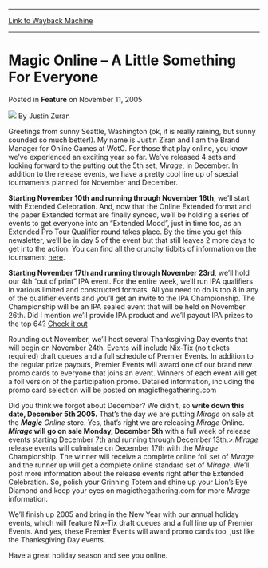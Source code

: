 
---
[Link to Wayback Machine](https://web.archive.org/web/20211020193208/https://magic.wizards.com/en/articles/archive/feature/magic-online-%E2%80%93-little-something-everyone-2005-11-11)

[_metadata_:wayback_url]:- "https://magic.wizards.com/en/articles/archive/feature/magic-online-%E2%80%93-little-something-everyone-2005-11-11"
[_metadata_:wayback_raw_url]:- "https://web.archive.org/web/20211020193208id_/https://magic.wizards.com/en/articles/archive/feature/magic-online-%E2%80%93-little-something-everyone-2005-11-11"
[_metadata_:wayback_capture_timestamp]:- "2021-10-20 19:32:08+00:00"
[_metadata_:publish_date]:- "2005-11-11"
[_metadata_:description]:- "Greetings from sunny Seattle, Washington (ok, it is really raining, but sunny sounded so much better!). My name is Justin Ziran and I am the Brand Manager for Online Games at WotC. For those that play online, you know we’ve experienced an exciting year so far. We’ve released 4 sets and looking forward to the putting out the 5th set, Mirage, in December. In addition to the"
[_metadata_:generator]:- "Drupal 7 (http://drupal.org)"
---


Magic Online – A Little Something For Everyone
==============================================



 Posted in **Feature**
 on November 11, 2005 






![](https://media.magic.wizards.com/styles/auth_small/public/generic-avatar-150_336.png)
By Justin Zuran











Greetings from sunny Seattle, Washington (ok, it is really raining, but sunny sounded so much better!). My name is Justin Ziran and I am the Brand Manager for Online Games at WotC. For those that play online, you know we’ve experienced an exciting year so far. We’ve released 4 sets and looking forward to the putting out the 5th set, *Mirage*, in December. In addition to the release events, we have a pretty cool line up of special tournaments planned for November and December.


**Starting November 10th and running through November 16th**, we’ll start with Extended Celebration. And, now that the Online Extended format and the paper Extended format are finally synced, we’ll be holding a series of events to get everyone into an “Extended Mood”, just in time too, as an Extended Pro Tour Qualifier round takes place. By the time you get this newsletter, we’ll be in day 5 of the event but that still leaves 2 more days to get into the action. You can find all the crunchy tidbits of information on the tournament [here](http://www.wizards.com/default.asp?x=magic/magiconline/article100905).


**Starting November 17th and running through November 23rd**, we’ll hold our 4th “out of print” IPA event. For the entire week, we’ll run IPA qualifiers in various limited and constructed formats. All you need to do is top 8 in any of the qualifier events and you’ll get an invite to the IPA Championship. The Championship will be an IPA sealed event that will be held on November 26th. Did I mention we’ll provide IPA product and we’ll payout IPA prizes to the top 64? [Check it out](http://www.wizards.com/default.asp?x=magic/magiconline/article100905a)


Rounding out November, we’ll host several Thanksgiving Day events that will begin on November 24th. Events will include Nix-Tix (no tickets required) draft queues and a full schedule of Premier Events. In addition to the regular prize payouts, Premier Events will award one of our brand new promo cards to everyone that joins an event. Winners of each event will get a foil version of the participation promo. Detailed information, including the promo card selection will be posted on magicthegathering.com


Did you think we forgot about December? We didn’t, so **write down this date, December 5th 2005.** That’s the day we are putting *Mirage* on sale at the ***Magic** Online* store. Yes, that’s right we are releasing *Mirage* Online. ***Mirage* will go on sale Monday, December 5th** with a full week of release events starting December 7th and running through December 13th.>.*Mirage* release events will culminate on December 17th with the *Mirage* Championship. The winner will receive a complete online foil set of *Mirage* and the runner up will get a complete online standard set of *Mirage*. We’ll post more information about the release events right after the Extended Celebration. So, polish your Grinning Totem and shine up your Lion’s Eye Diamond and keep your eyes on magicthegathering.com for more *Mirage* information.


We’ll finish up 2005 and bring in the New Year with our annual holiday events, which will feature Nix-Tix draft queues and a full line up of Premier Events. And yes, these Premier Events will award promo cards too, just like the Thanksgiving Day events.


Have a great holiday season and see you online.







